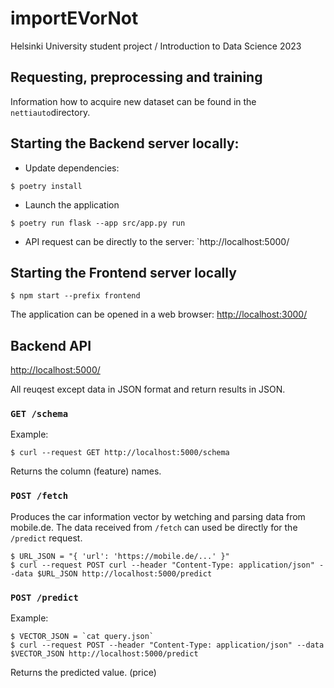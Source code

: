 # importEVorNot

Helsinki University student project / Introduction to Data Science 2023

## Requesting, preprocessing and training

Information how to acquire new dataset can be found in the `nettiauto`directory.

## Starting the Backend server locally:

* Update dependencies:
```
$ poetry install
```

* Launch the application
```
$ poetry run flask --app src/app.py run
```

* API request can be directly to the server: `http://localhost:5000/


## Starting the Frontend server locally

```
$ npm start --prefix frontend
```

The application can be opened in a web browser: [http://localhost:3000/](http://localhost:3000/)


## Backend API

[http://localhost:5000/](http://localhost:5000/)

All reuqest except data in JSON format and return results in JSON.

### `GET /schema`

Example:
```
$ curl --request GET http://localhost:5000/schema
```
Returns the column (feature) names.

### `POST /fetch`

Produces the car information vector by wetching and parsing data from mobile.de. The data received from `/fetch` can used be directly for the `/predict` request.

```
$ URL_JSON = "{ 'url': 'https://mobile.de/...' }"
$ curl --request POST curl --header "Content-Type: application/json" --data $URL_JSON http://localhost:5000/predict
```

### `POST /predict`

Example:
```
$ VECTOR_JSON = `cat query.json`
$ curl --request POST --header "Content-Type: application/json" --data $VECTOR_JSON http://localhost:5000/predict
```

Returns the predicted value. (price)

